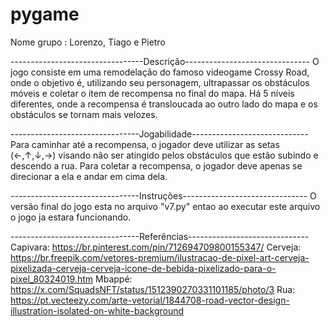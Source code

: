 # pygame

Nome grupo : Lorenzo, Tiago e Pietro

---------------------------------Descrição-------------------------------
O jogo consiste em uma remodelação do famoso videogame Crossy Road, onde o objetivo é, utilizando seu personagem, ultrapassar os obstáculos móveis e coletar o item de recompensa 
no final do mapa. Há 5 níveis diferentes, onde a recompensa é transloucada ao outro lado do mapa e os obstáculos se tornam mais velozes.


--------------------------------Jogabilidade-----------------------------
Para caminhar até a recompensa, o jogador deve utilizar as setas (←,↑,↓,→) visando não ser atingido pelos obstáculos que estão subindo e descendo a rua. Para coletar a recompensa, o jogador deve apenas se direcionar a ela e andar em cima dela.


--------------------------------Instruções-------------------------------
O versão final do jogo esta no arquivo "v7.py" entao ao executar este arquivo o jogo ja estara funcionando.


--------------------------------Referências------------------------------
Capivara: https://br.pinterest.com/pin/712694709800155347/
Cerveja: https://br.freepik.com/vetores-premium/ilustracao-de-pixel-art-cerveja-pixelizada-cerveja-cerveja-icone-de-bebida-pixelizado-para-o-pixel_80324019.htm
Mbappé: https://x.com/SquadsNFT/status/1512390270331101185/photo/3
Rua: https://pt.vecteezy.com/arte-vetorial/1844708-road-vector-design-illustration-isolated-on-white-background
